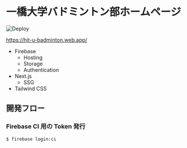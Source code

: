 # 一橋大学バドミントン部ホームページ

![Deploy](https://github.com/sidearrow/hit-u-badminton-hp/workflows/Deploy/badge.svg)

https://hit-u-badminton.web.app/

- Firebase
  - Hosting
  - Storage
  - Authentication
- Next.js
  - SSG
- Tailwind CSS

## 開発フロー

### Firebase CI 用の Token 発行

```sh
$ firebase login:ci
```
